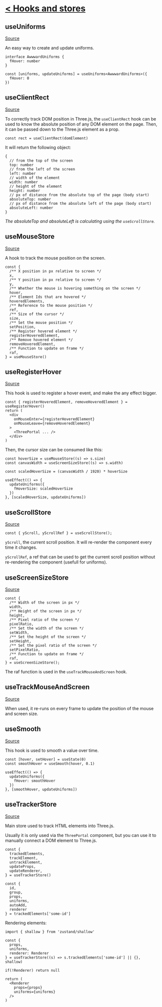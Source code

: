 # [< Hooks and stores](./README.md)

## useUniforms

[Source](../src/hooks/use-uniforms.ts)

An easy way to create and update uniforms.

```tsx
interface AwwwardUniforms {
  fHover: number
}

const [uniforms, updateUniforms] = useUniforms<AwwwardUniforms>({
  fHover: 0
})
```

## useClientRect

[Source](../src/hooks/use-client-rect.ts)

To correctly track DOM position in Three.js, the `useClientRect` hook can be used to know the absolute position of any DOM element on the page. Then, it can be passed down to the Three.js element as a prop.

```tsx
const rect = useClientRect(domElement)
```

It will return the following object:

```tsx
{
  // from the top of the screen
  top: number
  // from the left of the screen
  left: number
  // width of the element
  width: number
  // height of the element
  height: number
  // px of distance from the absolute top of the page (body start)
  absoluteTop: number
  // px of distance from the absolute left of the page (body start)
  absoluteLeft: number
}
```

_The absoluteTop and absoluteLeft is calculating using the `useScrollStore`._

## useMouseStore

[Source](../src/context/use-mouse.ts)

A hook to track the mouse position on the screen.

```tsx
const {
  /** X position in px relative to screen */
  x,
  /** Y position in px relative to screen */
  y,
  /** Whether the mouse is hovering something on the screen */
  hover,
  /** Element Ids that are hovered */
  hoveredElements,
  /** Reference to the mouse position */
  ref,
  /** Size of the cursor */
  size,
  /** Set the mouse position */
  setPosition,
  /** Register hovered element */
  registerHoveredElement,
  /** Remove hovered element */
  removeHoveredElement,
  /** Function to update on frame */
  raf,
} = useMouseStore()
```

## useRegisterHover

[Source](../src/context/use-mouse.ts)

This hook is used to register a hover event, and make the any effect bigger.

```tsx
const { registerHoveredElement, removeHoveredElement } = useRegisterHover()
return (
  <div
    onMouseEnter={registerHoveredElement}
    onMouseLeave={removeHoveredElement}
  >
    <ThreePortal ... />
  </div>
)
```

Then, the cursor size can be consumed like this:

```tsx
const hoverSize = useMouseStore((s) => s.size)
const canvasWidth = useScreenSizeStore((s) => s.width)

const scaledHoverSize = (canvasWidth / 1920) * hoverSize

useEffect(() => {
  updateUniforms({
    fHoverSize: scaledHoverSize
  })
}, [scaledHoverSize, updateUniforms])
```

## useScrollStore

[Source](../src/context/use-scroll.ts)

```tsx
const { yScroll, yScrollRef } = useScrollStore();
```

`yScroll`, the current scroll position. It will re-render the component every time it changes.

`yScrollRef`, a ref that can be used to get the current scroll position without re-rendering the component (usefull for uniforms).


## useScreenSizeStore

[Source](../src/context/use-screen-size.ts)

```tsx
const {
  /** Width of the screen in px */
  width,
  /** Height of the screen in px */
  height,
  /** Pixel ratio of the screen */
  pixelRatio,
  /** Set the width of the screen */
  setWidth,
  /** Set the height of the screen */
  setHeight,
  /** Set the pixel ratio of the screen */
  setPixelRatio,
  /** Function to update on frame */
  raf,
} = useScreenSizeStore();
```


The raf function is used in the `useTrackMouseAndScreen` hook.

## useTrackMouseAndScreen

[Source](../src/context/use-mouse.ts)

When used, it re-runs on every frame to update the position of the mouse and screen size.

## useSmooth

[Source](../src/hooks/use-smooth.ts)

This hook is used to smooth a value over time.

```tsx
const [hover, setHover] = useState(0)
const smoothHover = useSmooth(hover, 0.1)

useEffect(() => {
  updateUniforms({
    fHover: smoothHover
  })
}, [smoothHover, updateUniforms])
```

## useTrackerStore

[Source](../src/context/use-tracked-element.ts)

Main store used to track HTML elements into Three.js.

Usually it is only used via the `ThreePortal` component, but you can use it to manually connect a DOM element to Three.js.

```tsx
const {
  trackedElements,
  trackElement,
  untrackElement,
  updateProps,
  updateRenderer,
} = useTrackerStore()

const {
  id,
  group,
  props,
  uniforms,
  autoAdd,
  renderer
} = trackedElements['some-id']
```

Rendering elements:

```tsx
import { shallow } from 'zustand/shallow'

const {
  props,
  uniforms,
  renderer: Renderer
} = useTrackerStore((s) => s.trackedElements['some-id'] || {}, shallow)

if(!Renderer) return null

return (
  <Renderer
    props={props}
    uniforms={uniforms}
  />
)
```